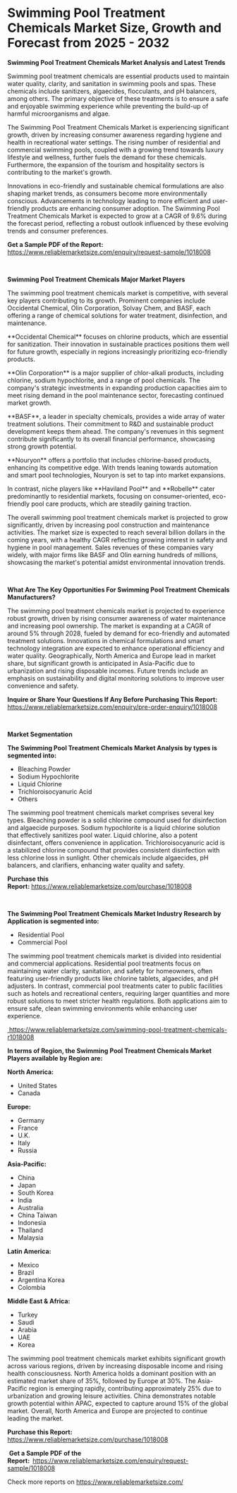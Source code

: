 <p><h1>Swimming Pool Treatment Chemicals Market Size, Growth and Forecast from 2025 - 2032</h1></p><p><strong>Swimming Pool Treatment Chemicals Market Analysis and Latest Trends</strong></p>
<p><p>Swimming pool treatment chemicals are essential products used to maintain water quality, clarity, and sanitation in swimming pools and spas. These chemicals include sanitizers, algaecides, flocculants, and pH balancers, among others. The primary objective of these treatments is to ensure a safe and enjoyable swimming experience while preventing the build-up of harmful microorganisms and algae.</p><p>The Swimming Pool Treatment Chemicals Market is experiencing significant growth, driven by increasing consumer awareness regarding hygiene and health in recreational water settings. The rising number of residential and commercial swimming pools, coupled with a growing trend towards luxury lifestyle and wellness, further fuels the demand for these chemicals. Furthermore, the expansion of the tourism and hospitality sectors is contributing to the market's growth.</p><p>Innovations in eco-friendly and sustainable chemical formulations are also shaping market trends, as consumers become more environmentally conscious. Advancements in technology leading to more efficient and user-friendly products are enhancing consumer adoption. The Swimming Pool Treatment Chemicals Market is expected to grow at a CAGR of 9.6% during the forecast period, reflecting a robust outlook influenced by these evolving trends and consumer preferences.</p></p>
<p><strong>Get a Sample PDF of the Report:&nbsp;</strong> <a href="https://www.reliablemarketsize.com/enquiry/request-sample/1018008?utm_campaign=1766&utm_medium=2&utm_source=Github&utm_content=ia&utm_term=30012025&utm_id=swimming-pool-treatment-chemicals">https://www.reliablemarketsize.com/enquiry/request-sample/1018008</a></p>
<p>&nbsp;</p>
<p><strong>Swimming Pool Treatment Chemicals Major Market Players</strong></p>
<p><p>The swimming pool treatment chemicals market is competitive, with several key players contributing to its growth. Prominent companies include Occidental Chemical, Olin Corporation, Solvay Chem, and BASF, each offering a range of chemical solutions for water treatment, disinfection, and maintenance.</p><p>**Occidental Chemical** focuses on chlorine products, which are essential for sanitization. Their innovation in sustainable practices positions them well for future growth, especially in regions increasingly prioritizing eco-friendly products.</p><p>**Olin Corporation** is a major supplier of chlor-alkali products, including chlorine, sodium hypochlorite, and a range of pool chemicals. The company's strategic investments in expanding production capacities aim to meet rising demand in the pool maintenance sector, forecasting continued market growth.</p><p>**BASF**, a leader in specialty chemicals, provides a wide array of water treatment solutions. Their commitment to R&D and sustainable product development keeps them ahead. The company's revenues in this segment contribute significantly to its overall financial performance, showcasing strong growth potential.</p><p>**Nouryon** offers a portfolio that includes chlorine-based products, enhancing its competitive edge. With trends leaning towards automation and smart pool technologies, Nouryon is set to tap into market expansions.</p><p>In contrast, niche players like **Haviland Pool** and **Robelle** cater predominantly to residential markets, focusing on consumer-oriented, eco-friendly pool care products, which are steadily gaining traction.</p><p>The overall swimming pool treatment chemicals market is projected to grow significantly, driven by increasing pool construction and maintenance activities. The market size is expected to reach several billion dollars in the coming years, with a healthy CAGR reflecting growing interest in safety and hygiene in pool management. Sales revenues of these companies vary widely, with major firms like BASF and Olin earning hundreds of millions, showcasing the market's potential amidst environmental innovation trends.</p></p>
<p>&nbsp;</p>
<p><strong>What Are The Key Opportunities For Swimming Pool Treatment Chemicals Manufacturers?</strong></p>
<p><p>The swimming pool treatment chemicals market is projected to experience robust growth, driven by rising consumer awareness of water maintenance and increasing pool ownership. The market is expanding at a CAGR of around 5% through 2028, fueled by demand for eco-friendly and automated treatment solutions. Innovations in chemical formulations and smart technology integration are expected to enhance operational efficiency and water quality. Geographically, North America and Europe lead in market share, but significant growth is anticipated in Asia-Pacific due to urbanization and rising disposable incomes. Future trends include an emphasis on sustainability and digital monitoring solutions to improve user convenience and safety.</p></p>
<p><strong>Inquire or Share Your Questions If Any Before Purchasing This Report:</strong> <a href="https://www.reliablemarketsize.com/enquiry/pre-order-enquiry/1018008?utm_campaign=1766&utm_medium=2&utm_source=Github&utm_content=ia&utm_term=30012025&utm_id=swimming-pool-treatment-chemicals">https://www.reliablemarketsize.com/enquiry/pre-order-enquiry/1018008</a></p>
<p>&nbsp;</p>
<p><strong>Market Segmentation</strong></p>
<p><strong>The Swimming Pool Treatment Chemicals Market Analysis by types is segmented into:</strong></p>
<p><ul><li>Bleaching Powder</li><li>Sodium Hypochlorite</li><li>Liquid Chlorine</li><li>Trichloroisocyanuric Acid</li><li>Others</li></ul></p>
<p><p>The swimming pool treatment chemicals market comprises several key types. Bleaching powder is a solid chlorine compound used for disinfection and algaecide purposes. Sodium hypochlorite is a liquid chlorine solution that effectively sanitizes pool water. Liquid chlorine, also a potent disinfectant, offers convenience in application. Trichloroisocyanuric acid is a stabilized chlorine compound that provides consistent disinfection with less chlorine loss in sunlight. Other chemicals include algaecides, pH balancers, and clarifiers, enhancing water quality and safety.</p></p>
<p><strong>Purchase this Report:&nbsp;</strong><a href="https://www.reliablemarketsize.com/purchase/1018008?utm_campaign=1766&utm_medium=2&utm_source=Github&utm_content=ia&utm_term=30012025&utm_id=swimming-pool-treatment-chemicals">https://www.reliablemarketsize.com/purchase/1018008</a></p>
<p>&nbsp;</p>
<p><strong>The Swimming Pool Treatment Chemicals Market Industry Research by Application is segmented into:</strong></p>
<p><ul><li>Residential Pool</li><li>Commercial Pool</li></ul></p>
<p><p>The swimming pool treatment chemicals market is divided into residential and commercial applications. Residential pool treatments focus on maintaining water clarity, sanitation, and safety for homeowners, often featuring user-friendly products like chlorine tablets, algaecides, and pH adjusters. In contrast, commercial pool treatments cater to public facilities such as hotels and recreational centers, requiring larger quantities and more robust solutions to meet stricter health regulations. Both applications aim to ensure safe, clean swimming environments while enhancing user experience.</p></p>
<p><a href="https://www.reliablemarketsize.com/swimming-pool-treatment-chemicals-r1018008?utm_campaign=1766&utm_medium=2&utm_source=Github&utm_content=ia&utm_term=30012025&utm_id=swimming-pool-treatment-chemicals">&nbsp;https://www.reliablemarketsize.com/swimming-pool-treatment-chemicals-r1018008</a></p>
<p><strong>In terms of Region, the Swimming Pool Treatment Chemicals Market Players available by Region are:</strong></p>
<p>
    <p> <strong> North America: </strong>
        <ul>
            <li>United States</li>
            <li>Canada</li>
        </ul>
        </p> 
    <p> <strong> Europe: </strong>
        <ul>
            <li>Germany</li>
            <li>France</li>
            <li>U.K.</li>
            <li>Italy</li>
            <li>Russia</li>
        </ul>
        </p> 
    <p> <strong> Asia-Pacific: </strong>
        <ul>
            <li>China</li>
            <li>Japan</li>
            <li>South Korea</li>
            <li>India</li>
            <li>Australia</li>
            <li>China Taiwan</li>
            <li>Indonesia</li>
            <li>Thailand</li>
            <li>Malaysia</li>
        </ul>
        </p> 
    <p> <strong> Latin America: </strong>
        <ul>
            <li>Mexico</li>
            <li>Brazil</li>
            <li>Argentina Korea</li>
            <li>Colombia</li>
        </ul>
        </p> 
    <p> <strong> Middle East & Africa: </strong>
        <ul>
            <li>Turkey</li>
            <li>Saudi</li>
            <li>Arabia</li>
            <li>UAE</li>
            <li>Korea</li>
        </ul>
    </p>
    </p>
<p><p>The swimming pool treatment chemicals market exhibits significant growth across various regions, driven by increasing disposable income and rising health consciousness. North America holds a dominant position with an estimated market share of 35%, followed by Europe at 30%. The Asia-Pacific region is emerging rapidly, contributing approximately 25% due to urbanization and growing leisure activities. China demonstrates notable growth potential within APAC, expected to capture around 15% of the global market. Overall, North America and Europe are projected to continue leading the market.</p></p>
<p><strong>Purchase this Report: </strong><a href="https://www.reliablemarketsize.com/purchase/1018008?utm_campaign=1766&utm_medium=2&utm_source=Github&utm_content=ia&utm_term=30012025&utm_id=swimming-pool-treatment-chemicals">https://www.reliablemarketsize.com/purchase/1018008</a></p>
<p>&nbsp;<strong>Get a Sample PDF of the Report:&nbsp;&nbsp;</strong><a href="https://www.reliablemarketsize.com/enquiry/request-sample/1018008?utm_campaign=1766&utm_medium=2&utm_source=Github&utm_content=ia&utm_term=30012025&utm_id=swimming-pool-treatment-chemicals">https://www.reliablemarketsize.com/enquiry/request-sample/1018008</a></p>
<p><strong></strong></p>
<p>Check more reports on <a href="https://www.reliablemarketsize.com/?utm_campaign=1766&utm_medium=2&utm_source=Github&utm_content=ia&utm_term=30012025&utm_id=swimming-pool-treatment-chemicals">https://www.reliablemarketsize.com/</a></p>